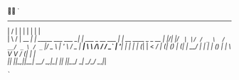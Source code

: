  👨‍💻
 `
 __  __       _                        _                    _                        
 |  \/  |     | |                      | |                  | |                       
 | \  / | __ _| | _____    ___ ___   __| | ___   _ __   ___ | |_  __      ____ _ _ __ 
 | |\/| |/ _` | |/ / _ \  / __/ _ \ / _` |/ _ \ | '_ \ / _ \| __| \ \ /\ / / _` | '__|
 | |  | | (_| |   <  __/ | (_| (_) | (_| |  __/ | | | | (_) | |_   \ V  V / (_| | |   
 |_|  |_|\__,_|_|\_\___|  \___\___/ \__,_|\___| |_| |_|\___/ \__|   \_/\_/ \__,_|_|   
                                                                                      
    `                                                                                  

<!--
**errand/errand** is a ✨ _special_ ✨ repository because its `README.md` (this file) appears on your GitHub profile.

Here are some ideas to get you started:

- 🔭 I’m currently working on ...
- 🌱 I’m currently learning ...
- 👯 I’m looking to collaborate on ...
- 🤔 I’m looking for help with ...
- 💬 Ask me about ...
- 📫 How to reach me: ...
- 😄 Pronouns: ...
- ⚡ Fun fact: ...
-->
